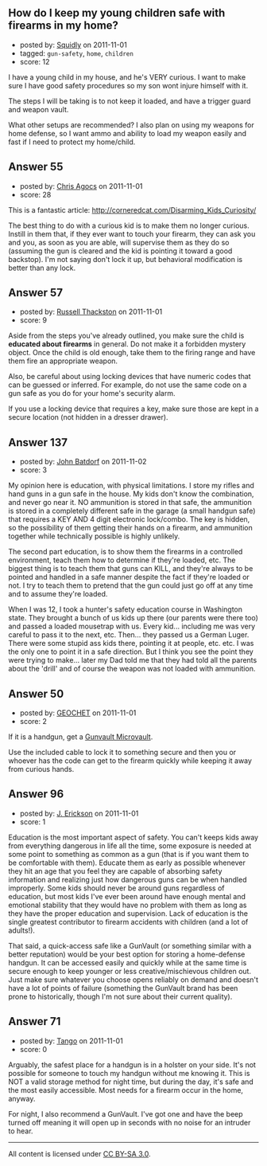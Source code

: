 ## How do I keep my young children safe with firearms in my home?

- posted by: [Squidly](https://stackexchange.com/users/-1/77-squidly) on 2011-11-01
- tagged: `gun-safety`, `home`, `children`
- score: 12

I have a young child in my house, and he's VERY curious. I want to make sure I have good safety procedures so my son wont injure himself with it.

The steps I will be taking is to not keep it loaded, and have a trigger guard and weapon vault.  

What other setups are recommended? I also plan on using my weapons for home defense, so I want ammo and ability to load my weapon easily and fast if I need to protect my home/child.



## Answer 55

- posted by: [Chris Agocs](https://stackexchange.com/users/-1/12-chris-agocs) on 2011-11-01
- score: 28

This is a fantastic article: http://corneredcat.com/Disarming_Kids_Curiosity/

The best thing to do with a curious kid is to make them no longer curious. Instill in them that, if they ever want to touch your firearm, they can ask you and you, as soon as you are able, will supervise them as they do so (assuming the gun is cleared and the kid is pointing it toward a good backstop). I'm not saying don't lock it up, but behavioral modification is better than any lock.


## Answer 57

- posted by: [Russell Thackston](https://stackexchange.com/users/-1/44-russell-thackston) on 2011-11-01
- score: 9

Aside from the steps you've already outlined, you make sure the child is **educated about firearms** in general. Do not make it a forbidden mystery object. Once the child is old enough, take them to the firing range and have them fire an appropriate weapon.

Also, be careful about using locking devices that have numeric codes that can be guessed or inferred. For example, do not use the same code on a gun safe as you do for your home's security alarm.

If you use a locking device that requires a key, make sure those are kept in a secure location (not hidden in a dresser drawer).


## Answer 137

- posted by: [John Batdorf](https://stackexchange.com/users/-1/112-john-batdorf) on 2011-11-02
- score: 3

My opinion here is education, with physical limitations. I store my rifles and hand guns in a gun safe in the house. My kids don't know the combination, and never go near it. NO ammunition is stored in that safe, the ammunition is stored in a completely different safe in the garage (a small handgun safe) that requires a KEY AND 4 digit electronic lock/combo. The key is hidden, so the possibility of them getting their hands on a firearm, and ammunition together while technically possible is highly unlikely.

The second part education, is to show them the firearms in a controlled environment, teach them how to determine if they're loaded, etc. The biggest thing is to teach them that guns can KILL, and they're always to be pointed and handled in a safe manner despite the fact if they're loaded or not. I try to teach them to pretend that the gun could just go off at any time and to assume they're loaded.

When I was 12, I took a hunter's safety education course in Washington state. They brought a bunch of us kids up there (our parents were there too) and passed a loaded mousetrap with us. Every kid... including me was very careful to pass it to the next, etc. Then... they passed us a German Luger. There were some stupid ass kids there, pointing it at people, etc. etc. I was the only one to point it in a safe direction. But I think you see the point they were trying to make... later my Dad told me that they had told all the parents about the 'drill' and of course the weapon was not loaded with ammunition.


## Answer 50

- posted by: [GEOCHET](https://stackexchange.com/users/-1/22-geochet) on 2011-11-01
- score: 2

<p>If it is a handgun, get a <a href="http://www.gunvault.com/handgun-safes/microvault.html" rel="nofollow">Gunvault Microvault</a>.</p>

<p>Use the included cable to lock it to something secure and then you or whoever has the code can get to the firearm quickly while keeping it away from curious hands.</p>



## Answer 96

- posted by: [J. Erickson](https://stackexchange.com/users/-1/80-j-erickson) on 2011-11-01
- score: 1

Education is the most important aspect of safety. You can't keeps kids away from everything dangerous in life all the time, some exposure is needed at some point to something as common as a gun (that is if you want them to be comfortable with them). Educate them as early as possible whenever they hit an age that you feel they are capable of absorbing safety information and realizing just how dangerous guns can be when handled improperly. Some kids should never be around guns regardless of education, but most kids I've ever been around have enough mental and emotional stability that they would have no problem with them as long as they have the proper education and supervision. Lack of education is the single greatest contributor to firearm accidents with children (and a lot of adults!).

That said, a quick-access safe like a GunVault (or something similar with a better reputation) would be your best option for storing a home-defense handgun. It can be accessed easily and quickly while at the same time is secure enough to keep younger or less creative/mischievous children out. Just make sure whatever you choose opens reliably on demand and doesn't have a lot of points of failure (something the GunVault brand has been prone to historically, though I'm not sure about their current quality).


## Answer 71

- posted by: [Tango](https://stackexchange.com/users/-1/65-tango) on 2011-11-01
- score: 0

Arguably, the safest place for a handgun is in a holster on your side.  It's not possible for someone to touch my handgun without me knowing it.  This is NOT a valid storage method for night time, but during the day, it's safe and the most easily accessible.  Most needs for a firearm occur in the home, anyway.

For night, I also recommend a GunVault.  I've got one and have the beep turned off meaning it will open up in seconds with no noise for an intruder to hear.



---

All content is licensed under [CC BY-SA 3.0](https://creativecommons.org/licenses/by-sa/3.0/).
